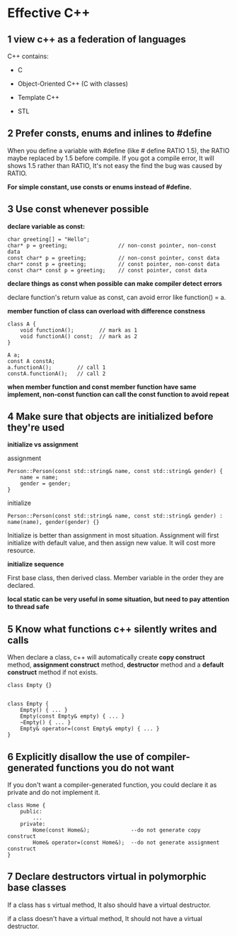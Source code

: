 # Effective C++

## 1 view c++ as a federation of languages

C++ contains:

* C

* Object-Oriented C++ (C with classes)

* Template C++

* STL

## 2 Prefer consts, enums and inlines to #define

When you define a variable with #define (like # define RATIO 1.5), the RATIO maybe replaced by 1.5 before compile. If you got a compile error, It will shows 1.5 rather than RATIO, It's not easy the find the bug was caused by RATIO.

**For simple constant, use consts or enums instead of #define.**

## 3 Use const whenever possible

**declare variable as const:**

```
char greeting[] = "Hello";
char* p = greeting;                // non-const pointer, non-const data
const char* p = greeting;          // non-const pointer, const data
char* const p = greeting;          // const pointer, non-const data
const char* const p = greeting;    // const pointer, const data
```

**declare things as const when possible can make compiler detect errors**

declare function's return value as const, can avoid error like function() = a.

**member function of class can overload with difference constness**

```
class A {
    void functionA();        // mark as 1
    void functionA() const;  // mark as 2
}

A a;
const A constA;
a.functionA();        // call 1
constA.functionA();   // call 2
```

**when member function and const member function have same implement, non-const function can call the const function to avoid repeat**

## 4 Make sure that objects are initialized before they're used

**initialize vs assignment**

assignment

```
Person::Person(const std::string& name, const std::string& gender) {
    name = name;
    gender = gender;
}
```

initialize

```
Person::Person(const std::string& name, const std::string& gender) : name(name), gender(gender) {}
```

Initialize is better than assignment in most situation. Assignment will first initialize with default value, and then assign new value. It will cost more resource.

**initialize sequence**

First base class, then derived class. Member variable in the order they are declared.

**local static can be very useful in some situation, but need to pay attention to thread safe**

## 5 Know what functions c++ silently writes and calls

When declare a class, c++ will automatically create **copy construct** method, **assignment construct** method, **destructor** method and a **default construct** method if not exists.

```
class Empty {}


class Empty {
    Empty() { ... }
    Empty(const Empty& empty) { ... }
    ~Empty() { ... }
    Empty& operator=(const Empty& empty) { ... }
}
```

## 6 Explicitly disallow the use of compiler-generated functions you do not want

If you don't want a compiler-generated function, you could declare it as private and do not implement it.

```
class Home {
    public:
        ...
    private:
        Home(const Home&);             --do not generate copy construct
        Home& operator=(const Home&);  --do not generate assignment construct
}
```

## 7 Declare destructors virtual in polymorphic base classes

If a class has s virtual method, It also should have a virtual destructor.

if a class doesn't have a virtual method, It should not have a virtual destructor.
